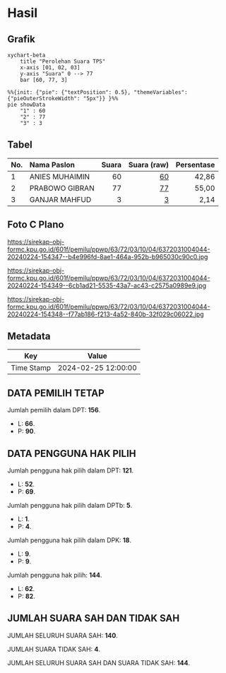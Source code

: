 # Hasil

## Grafik

```mermaid
xychart-beta
    title "Perolehan Suara TPS"
    x-axis [01, 02, 03]
    y-axis "Suara" 0 --> 77
    bar [60, 77, 3]
```

```mermaid
%%{init: {"pie": {"textPosition": 0.5}, "themeVariables": {"pieOuterStrokeWidth": "5px"}} }%%
pie showData
    "1" : 60
    "2" : 77
    "3" : 3
```

## Tabel

| No. | Nama Paslon    | Suara | Suara (raw) | Persentase |
|:--- |:-------------- | -----:| -----------:| ----------:|
| 1   | ANIES MUHAIMIN | 60    | [60][p-1]   | 42,86      |
| 2   | PRABOWO GIBRAN | 77    | [77][p-2]   | 55,00      |
| 3   | GANJAR MAHFUD  | 3     | [3][p-3]    | 2,14       |


[p-1]: https://github.com/gigit-pemilu/pemilu-2024/blob/main/pilpres/hitung-suara/sub/63-kalimantan-selatan/sub/72-kota-banjarbaru/sub/03-cempaka/sub/1004-cempaka/sub/044-tps/sub/paslon-1.txt
[p-2]: https://github.com/gigit-pemilu/pemilu-2024/blob/main/pilpres/hitung-suara/sub/63-kalimantan-selatan/sub/72-kota-banjarbaru/sub/03-cempaka/sub/1004-cempaka/sub/044-tps/sub/paslon-2.txt
[p-3]: https://github.com/gigit-pemilu/pemilu-2024/blob/main/pilpres/hitung-suara/sub/63-kalimantan-selatan/sub/72-kota-banjarbaru/sub/03-cempaka/sub/1004-cempaka/sub/044-tps/sub/paslon-3.txt

## Foto C Plano

https://sirekap-obj-formc.kpu.go.id/601f/pemilu/ppwp/63/72/03/10/04/6372031004044-20240224-154347--b4e996fd-8ae1-464a-952b-b965030c90c0.jpg

https://sirekap-obj-formc.kpu.go.id/601f/pemilu/ppwp/63/72/03/10/04/6372031004044-20240224-154349--6cb1ad21-5535-43a7-ac43-c2575a0989e9.jpg

https://sirekap-obj-formc.kpu.go.id/601f/pemilu/ppwp/63/72/03/10/04/6372031004044-20240224-154348--f77ab186-f213-4a52-840b-32f029c06022.jpg


## Metadata

| Key        | Value               |
| ---------- | ------------------- |
| Time Stamp | 2024-02-25 12:00:00 |


## DATA PEMILIH TETAP

Jumlah pemilih dalam DPT: **156**.
 * L: **66**.
 * P: **90**.

## DATA PENGGUNA HAK PILIH

Jumlah pengguna hak pilih dalam DPT: **121**.
 * L: **52**.
 * P: **69**.

Jumlah pengguna hak pilih dalam DPTb: **5**.
 * L: **1**.
 * P: **4**.

Jumlah pengguna hak pilih dalam DPK: **18**.
 * L: **9**.
 * P: **9**.

Jumlah pengguna hak pilih: **144**.
 * L: **62**.
 * P: **82**.

## JUMLAH SUARA SAH DAN TIDAK SAH

JUMLAH SELURUH SUARA SAH: **140**.

JUMLAH SUARA TIDAK SAH: **4**.

JUMLAH SELURUH SUARA SAH DAN SUARA TIDAK SAH: **144**.


